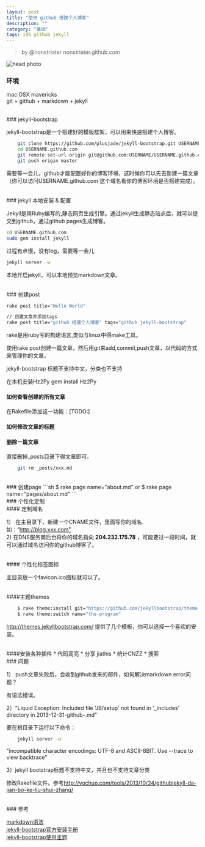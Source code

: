 ```yaml
---
layout: post
title: "使用 github 搭建个人博客"
description: ""
category: "基础"
tags: iOS github jekyll
---
```



>by @nonstriater  nonstriater.github.com

![head photo](http://dc625.4shared.com/img/yZ94xUyZ/s7/matrix-geek-blue-binary-code-4.jpg)  

### 环境

mac OSX mavericks    
git + github + markdown + jekyll

<br/>
### jekyll-bootstrap 

jekyll-bootstrap是一个搭建好的模板框架，可以用来快速搭建个人博客。

```sh
    git clone https://github.com/plusjade/jekyll-bootstrap.git USERNAME.github.com
    cd USERNAME.github.com
    git remote set-url origin git@github.com:USERNAME/USERNAME.github.com.git
    git push origin master
```

需要等一会儿，github才能配置好你的博客环境，这时候你可以先去新建一篇文章（你可以访问USERNAME.github.com 这个域名看你的博客环境是否搭建完成）。


<br/>
### jekyll 本地安装 & 配置

Jekyll是用Ruby编写的,静态网页生成引擎。通过jekyll生成静态站点后，就可以提交到github，通过github pages生成博客。

```sh
cd USERNAME.github.com
sudo gem install jekyll
```

过程有点慢，没有log，需要等一会儿

```sh
jekyll server -w
```

本地开启jekyll，可以本地预览markdown文章。


<br/>
### 创建post

```sh
rake post title="Hello World"

// 创建文章并添加tags
rake post title="github 搭建个人博客" tags="github jekyll-bootstrap"
```

rake是用ruby写的构建语言,类似与linux中得make工具。

使用rake post创建一篇文章，然后用git来add,commit,push文章，以代码的方式来管理你的文章。

jekyll-bootstrap 标题不支持中文，分类也不支持

在本机安装Hz2Py gem install Hz2Py


#### 如何查看创建的所有文章
在Rakefile添加这一功能：[TODO:]

#### 如何修改文章的标题

#### 删除一篇文章

直接删掉_posts目录下得文章即可。
```sh
    git rm _posts/xxx.md
```



<br/>
### 创建page
```sh
    $ rake page name="about.md"     or
    $ rake page name="pages/about.md"
```



<br/>  
### 个性化定制

<br/>
#### 定制域名

1）  在主目录下，新建一个CNAME文件，里面写你的域名.如：“http://blog.xxx.com”  
2)   在DNS服务商后台将你的域名指向 **204.232.175.78** ，可能要过一段时间，就可以通过域名访问你的github博客了。

<br/>
#### 个性化标签图标

主目录放一个favicon.ico图标就可以了。

<br/>
####主题themes

```sh
    $ rake theme:install git="https://github.com/jekyllbootstrap/theme-the-program.git"
    $ rake theme:switch name="the-program"
```

<http://themes.jekyllbootstrap.com/> 提供了几个模板，你可以选择一个喜欢的安装。



<br/>
####安装各种插件
* 代码高亮
* 分享 jiathis
* 统计CNZZ
* 搜索

<br/>
### 问题

1） push文章失败后，会收到github发来的邮件，如何解决markdown error问题？

有语法错误。


2）"Liquid Exception: Included file 'JB/setup' not found in '_includes' directory in 2013-12-31-github-.md"

要在根目录下运行以下命令：
```sh
    jekyll server -w
```


"incompatible character encodings: UTF-8 and ASCII-8BIT. Use --trace to view backtrace"


3）jekyll bootstrap标题不支持中文，并且也不支持文章分类

修改Rakefile文件。参考<http://yochuo.com/tools/2013/10/24/githubjekyll-da-jian-bo-ke-liu-shui-zhang/>


<br/>
### 参考

[markdown语法](https://github.com/LearnShare/Learning-Markdown)  
[jekyll-bootstrap官方安装手册](http://jekyllbootstrap.com/usage/jekyll-quick-start.html)      
[jekyll-bootstrap使用主题](http://jekyllbootstrap.com/usage/jekyll-theming.html)

